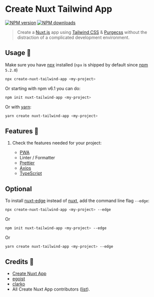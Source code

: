 # Create Nuxt Tailwind App

[![NPM version](https://img.shields.io/npm/v/create-nuxt-tailwind-app.svg?style=flat)](https://npmjs.com/package/create-nuxt-tailwind-app)
[![NPM downloads](https://img.shields.io/npm/dm/create-nuxt-tailwind-app.svg?style=flat)](https://npmjs.com/package/create-nuxt-tailwind-app)

> Create a [Nuxt.js](https://github.com/nuxt/nuxt.js) app using [Tailwind CSS](https://github.com/tailwindcss/tailwindcss) & [Purgecss](https://github.com/FullHuman/purgecss) without the distraction of a complicated development environment.

## Usage :wrench:

Make sure you have [npx](https://www.npmjs.com/package/npx) installed (`npx` is shipped by default since [npm](https://www.npmjs.com/get-npm) `5.2.0`)

```bash
npx create-nuxt-tailwind-app <my-project>
```

Or starting with npm v6.1 you can do:

```bash
npm init nuxt-tailwind-app <my-project>
```

Or with [yarn](https://yarnpkg.com/en/):

```bash
yarn create nuxt-tailwind-app <my-project>
```

## Features :tada:

1. Check the features needed for your project:

   - [PWA](https://pwa.nuxtjs.org/)
   - Linter / Formatter
   - [Prettier](https://prettier.io/)
   - [Axios](https://github.com/nuxt-community/axios-module)
   - [TypeScript](https://www.typescriptlang.org/)

## Optional

To install [nuxt-edge](https://www.npmjs.com/package/nuxt-edge) instead of [nuxt](https://www.npmjs.com/package/nuxt), add the command line flag `--edge`:

```bash
npx create-nuxt-tailwind-app <my-project> --edge
```

Or

```bash
npm init nuxt-tailwind-app <my-project> --edge
```

Or

```bash
yarn create nuxt-tailwind-app <my-project> --edge
```

## Credits :beers:

- [Create Nuxt App](https://github.com/nuxt/create-nuxt-app)
- [egoist](https://github.com/egoist)
- [clarko](https://github.com/clarkdo)
- All Create Nuxt App contributors ([list](https://github.com/nuxt/create-nuxt-app/contributors)).
